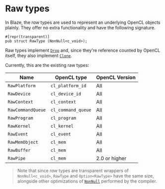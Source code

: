 # Raw types

In Blaze, the _raw_ types are used to represent an underlying OpenCL objects plainly. They offer no extra functionality and have the following signature.

```rust,ignore
#[repr(transparent)]
pub struct RawType (NonNull<c_void>);
```

Raw types implement [`Drop`](https://doc.rust-lang.org/stable/std/ops/trait.Drop.html) and, since they're reference counted by OpenCL itself, they also implement [`Clone`](https://doc.rust-lang.org/stable/std/clone/trait.Clone.html).

Currently, this are the existing raw types:

| Name              | OpenCL type            | OpenCL Version |
| ----------------- | ---------------------- | -------------- |
| `RawPlatform`     | `cl_platform_id`       | All            |
| `RawDevice`       | `cl_device_id`         | All            |
| `RawContext`      | `cl_context`           | All            |
| `RawCommandQueue` | `cl_command_queue`     | All            |
| `RawProgram`      | `cl_program`           | All            |
| `RawKernel`       | `cl_kernel`            | All            |
| `RawEvent`        | `cl_event`             | All            |
| `RawMemObject`    | `cl_mem`               | All            |
| `RawBuffer`       | `cl_mem`               | All            |
| `RawPipe`         | `cl_mem`               | 2.0 or higher  |

> Note that since _raw_ types are transparent wrappers of `NonNull<c_void>`, `RawType` and `Option<RawType>` have the same size, alongside other optimizations of [`NonNull`](https://doc.rust-lang.org/stable/std/ptr/struct.NonNull.html) performed by the compiler.